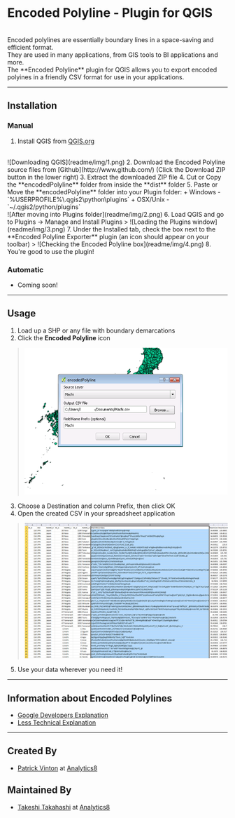 # Encoded Polyline - Plugin for QGIS
<br>
Encoded polylines are essentially boundary lines in a space-saving and efficient format.
<br>
They are used in many applications, from GIS tools to BI applications and more.
<br>
The **Encoded Polyline** plugin for QGIS allows you to export encoded polyines in a friendly CSV format for use in your applications.

___

## Installation


### Manual
1. Install QGIS from [QGIS.org](http://www.qgis.org)
<br>
![Downloading QGIS](readme/img/1.png)
2. Download the Encoded Polyline source files from [Github](http://www.github.com/) (Click the Download ZIP button in the lower right)
3. Extract the downloaded ZIP file
4. Cut or Copy the **encodedPolyline** folder from inside the **dist** folder
5. Paste or Move the **encodedPolyline** folder into your Plugin folder:
    + Windows - `%USERPROFILE%\.qgis2\python\plugins`
    + OSX/Unix - `~/.qgis2/python/plugins`
<br> ![After moving into Plugins folder](readme/img/2.png)
6. Load QGIS and go to Plugins -> Manage and Install Plugins
> ![Loading the Plugins window](readme/img/3.png)
7. Under the Installed tab, check the box next to the **Encoded Polyline Exporter** plugin (an icon should appear on your toolbar)
> ![Checking the Encoded Polyline box](readme/img/4.png)
8. You're good to use the plugin!

### Automatic
+ Coming soon!

___

## Usage

1. Load up a SHP or any file with boundary demarcations
2. Click the **Encoded Polyline** icon
> ![After clicking the Encoded Polyline icon](readme/img/5.png)
3. Choose a Destination and column Prefix, then click OK
4. Open the created CSV in your spreadsheet application
> ![Your data with the encoded polylines in a single column](readme/img/6.png)
5. Use your data wherever you need it!

___

## Information about Encoded Polylines

+ [Google Developers Explanation](https://developers.google.com/maps/documentation/utilities/polylinealgorithm)
+ [Less Technical Explanation](http://www.danmandle.com/blog/what-is-an-encoded-polyline/)

___

## Created By
+ [Patrick Vinton](http://www.github.com/pvinton) at [Analytics8](http://www.analytics8.com)

## Maintained By
+ [Takeshi Takahashi](http://www.github.com/therealtakeshi) at [Analytics8](http://www.analytics8.com)



<!--
QGIS-Plugins
============

Plugin installation directions:

1) Copy everything in the "dist" folder to your QGIS plugin directory.  On my machine, my plugin directory is:
      C:\Users\pvinton\.qgis2\python\plugins

   The end result should look something like this:
     C:\Users\pvinton\.qgis2\python\plugins\encodedPolyline

2) The next time you start QGIS, go to  Plugins -> Manage and Install Plugins

3) In the “Installed” section, check the box next to “Encoded Polyline Exporter”

4) Once checked, you should see an Analytics8 logo on your toobar.  If you don’t, right-click on your toolbar and make sure “Plugins” is checked.
-->